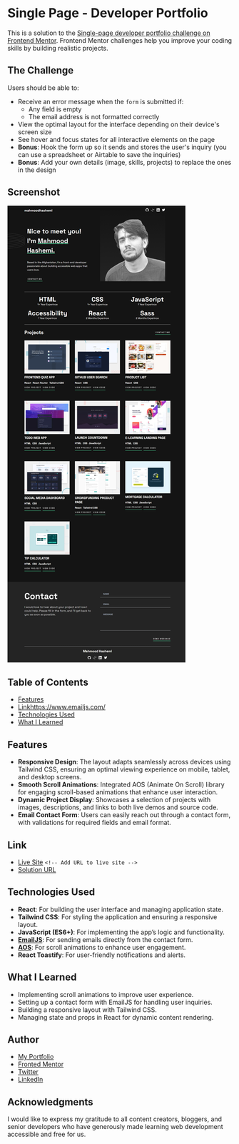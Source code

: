 # Single Page - Developer Portfolio

This is a solution to the [Single-page developer portfolio challenge on Frontend Mentor](https://www.frontendmentor.io/challenges/singlepage-developer-portfolio-bBVj2ZPi-x). Frontend Mentor challenges help you improve your coding skills by building realistic projects.

## The Challenge

Users should be able to:

* Receive an error message when the `form` is submitted if:
  * Any field is empty
  * The email address is not formatted correctly
* View the optimal layout for the interface depending on their device's screen size
* See hover and focus states for all interactive elements on the page
* **Bonus**: Hook the form up so it sends and stores the user's inquiry (you can use a spreadsheet or Airtable to save the inquiries)
* **Bonus**: Add your own details (image, skills, projects) to replace the ones in the design

## Screenshot

![Screenshot](./src/assets/images/screenshot.png)

## Table of Contents

- [Features](#features)
- [Link](#link)https://www.emailjs.com/
- [Technologies Used](#technologies-used)
- [What I Learned](#what-i-learned)

## Features

- **Responsive Design**: The layout adapts seamlessly across devices using Tailwind CSS, ensuring an optimal viewing experience on mobile, tablet, and desktop screens.
- **Smooth Scroll Animations**: Integrated AOS (Animate On Scroll) library for engaging scroll-based animations that enhance user interaction.
- **Dynamic Project Display**: Showcases a selection of projects with images, descriptions, and links to both live demos and source code.
- **Email Contact Form**: Users can easily reach out through a contact form, with validations for required fields and email format.

## Link

* [Live Site](#)  `<!-- Add URL to live site -->`
* [Solution URL](https://github.com/MahmoodHashem/Mentor-Challanges/tree/main/single-page-developer-portfolio)

## Technologies Used

- **React**: For building the user interface and managing application state.
- **Tailwind CSS**: For styling the application and ensuring a responsive layout.
- **JavaScript (ES6+)**: For implementing the app’s logic and functionality.
- **[EmailJS](https://www.emailjs.com/)**: For sending emails directly from the contact form.
- **[AOS](https://michalsnik.github.io/aos/)**: For scroll animations to enhance user engagement.
- **React Toastify**: For user-friendly notifications and alerts.

## What I Learned

- Implementing scroll animations to improve user experience.
- Setting up a contact form with EmailJS for handling user inquiries.
- Building a responsive layout with Tailwind CSS.
- Managing state and props in React for dynamic content rendering.


## Author

- [My Portfolio](https://main--mahmood-hashemi.netlify.app/)
- [Fronted Mentor](https://www.frontendmentor.io/profile/MahmoodHasheme/yourusername)
- [Twitter](https://twitter.com/Mahmood18999963)
- [LinkedIn](https://www.linkedin.com/in/shah-mahmood-hashemi-55172a276/)

## Acknowledgments

I would like to express my gratitude to all content creators, bloggers, and senior developers who have generously made learning web development accessible and free for us.
